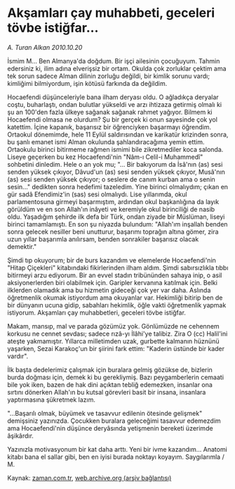# Akşamları çay muhabbeti, geceleri tövbe istiğfar...

*A. Turan Alkan 2010.10.20*

<td class="news-spot">
<p>İsmim M... Ben Almanya'da doğdum. Bir işçi ailesinin çocuğuyum. Tahmin edersiniz ki, ilim adına elverişsiz bir ortam. Okulda çok zorluklar çektim ama tek sorun sadece Alman dilinin zorluğu değildi, bir kimlik sorunu vardı; kimliğimi bilmiyordum, işin kötüsü farkında da değildim.</p>
<p><p>Hocaefendi düşünceleriyle bana ilham deryası oldu. O ağladıkça deryalar coştu, buharlaştı, ondan bulutlar yükseldi ve arzı ihtizaza getirmiş olmalı ki şu an 100'den fazla ülkeye sağanak sağanak rahmet yağıyor. Bilmem ki Hocaefendi olmasa ne olurdum? Şu bir gerçek ki onun sayesinde çok yol katettim. İçine kapanık, başarısız bir öğrenciyken başarmayı öğrendim. Ortaokul dönemimde, hele 11 Eylül saldırısından ve karikatür krizinden sonra, bu şanlı emanet ismi Alman okulunda şahlandıracağıma yemin ettim. Ortaokulu birinci bitirmeme rağmen ismimi bile zikretmediler koca salonda. Liseye geçerken bu kez Hocaefendi'nin "Nâm-ı Celil-i Muhammedî" sohbetini dinledim. Hele o an yok mu; "... Bir bakıyorum da İsâ'nın (as) sesi senden yüksek çıkıyor, Dâvud'un (as) sesi senden yüksek çıkıyor, Musâ'nın (as) sesi senden yüksek çıkıyor; o seslere de canım kurban ama o senin sesin..." dedikten sonra hedefimi tazeledim. Yine birinci olmalıydım; çıkan en gür sadâ Efendimiz'in (sas) sesi olmalıydı. Lise yıllarımda, okul parlamentosuna girmeyi başarmıştım, ardından okul başkanlığına da layık görüldüm ve en son Allah'ın inâyeti ve keremiyle okul birinciliği de nasib oldu. Yaşadığım şehirde ilk defa bir Türk, ondan ziyade bir Müslüman, liseyi birinci tamamlamıştı. En son şu niyazda bulundum: "Allah'ım inşallah benden sonra gelecek nesiller beni unutturur, başarımı toprağın altına gömer, zira uzun yıllar başarımla anılırsam, benden sonrakiler başarısız olacak demektir."
<p> Şimdi tıp okuyorum; bir de burs kazandım ve elemelerde Hocaefendi'nin "Hitap Çiçekleri" kitabındaki fikirlerinden ilham aldım. Şimdi sabırsızlıkla tıbbı bitirmeyi arzu ediyorum. Bir an evvel stadın tribününden sahaya inip, o asil aksiyonerlerden biri olabilmek için. Garipler kervanına katılmak için. Belki ilklerden olamadık ama bu hizmetin gideceği çok yer var daha. Aslında öğretmenlik okumak istiyordum ama okuyanlar var. Hekimliği bitirip ben de bir dünyanın ucuna gidip, sabahları hekimlik, öğle vakti öğretmenlik yapmak istiyorum. Akşamları çay muhabbetleri, geceleri tövbe istiğfar.
<p> Makam, mansıp, mal ve parada gözümüz yok. Gönlümüzde ne cehennem korkusu ne cennet sevdası; sadece rızâ-yı İlâhi'ye talibiz. Zira O (cc) Halil'ini ateşte yakmamıştır. Yıllarca milletimden uzak, gurbette kalmanın hüznünü yaşarken, Sezai Karakoç'un bir şiirini fark ettim: "Kaderin üstünde bir kader vardır".
<p> İlk başta dedelerimiz çalışmak için buralara gelmiş gözükse de, bizlerin burda doğması için, demek ki bu gerekliymiş. Bazı peygamberlerin cemaati bile yok iken, bazen de hak dini açıktan tebliğ edemezken, insanlar ona sırtını dönerken Allah'ın bu kutsal görevleri basit bir insana, insanlara yaptırmasına şükretmek lazım.
<p> "...Başarılı olmak, büyümek ve tasavvur edilenin ötesinde gelişmek" demişsiniz yazınızda. Çocukken buralara geleceğimi tasavvur edemezdim ama Hocaefendi'nin düşünce deryâsında yetişmenin bereketi üzerimde âşikârdır.
<p> Yazınızla motivasyonum bir kat daha arttı. Yeni bir ivme kazandım... Anatomi kitabı bana el sallar gibi, ben en iyisi burada noktayı koyayım. Saygılarımla / M. </p>
<a href="http://web.archive.org/web/20101122235750/mailto:t.alkan@zaman.com.tr">
</a></p></p></p></p></p></p></td>

Kaynak: [zaman.com.tr](http://zaman.com.tr/yazar.do?yazino=1042485), [web.archive.org (arşiv bağlantısı)](http://web.archive.org/web/20101122235750/http://www.zaman.com.tr:80/yazar.do?yazino=1042485)
